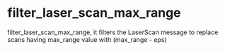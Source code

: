 # filter_laser_scan_max_range
filter_laser_scan_max_range, it filters the LaserScan message to replace scans having max_range value with (max_range - eps)
